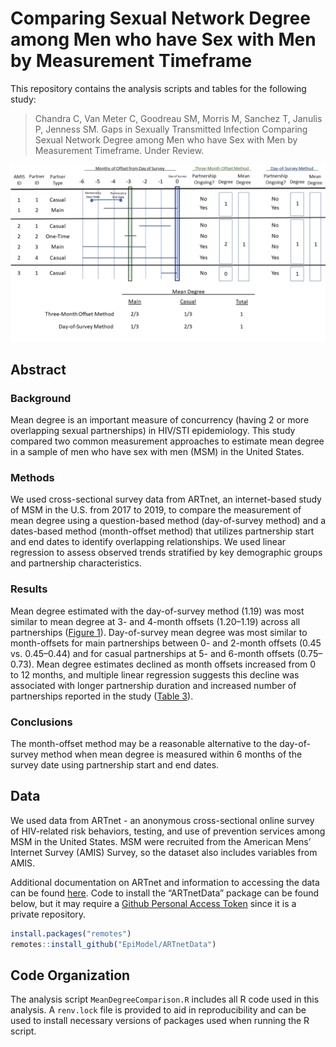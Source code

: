 # Comparing Sexual Network Degree among Men who have Sex with Men by Measurement Timeframe


This repository contains the analysis scripts and tables for the following study:

> Chandra C, Van Meter C, Goodreau SM, Morris M, Sanchez T, Janulis P, Jenness SM. Gaps in Sexually Transmitted Infection Comparing Sexual Network Degree among Men who have Sex with Men by Measurement Timeframe. Under Review. 

<img src="https://github.com/EpiModel/Mean-Degree-Analysis/blob/master/Figures/SF1.png">

## Abstract

### Background

Mean degree is an important measure of concurrency (having 2 or more overlapping sexual partnerships) in HIV/STI epidemiology. This study compared two common measurement approaches to estimate mean degree in a sample of men who have sex with men (MSM) in the United States.

### Methods

We used cross-sectional survey data from ARTnet, an internet-based study of MSM in the U.S. from 2017 to 2019, to compare the measurement of mean degree using a question-based method (day-of-survey method) and a dates-based method (month-offset method) that utilizes partnership start and end dates to identify overlapping relationships. We used linear regression to assess observed trends stratified by key demographic groups and partnership characteristics.

### Results

Mean degree estimated with the day-of-survey method (1.19) was most similar to mean degree at 3- and 4-month offsets (1.20–1.19) across all partnerships ([Figure 1](https://github.com/EpiModel/Mean-Degree-Analysis/block/master/Figures/Figure1.png)). Day-of-survey mean degree was most similar to month-offsets for main partnerships between 0- and 2-month offsets (0.45 vs. 0.45–0.44) and for casual partnerships at 5- and 6-month offsets (0.75–0.73). Mean degree estimates declined as month offsets increased from 0 to 12 months, and multiple linear regression suggests this decline was associated with longer partnership duration and increased number of partnerships reported in the study ([Table 3](https://github.com/EpiModel/Mean-Degree-Analysis/block/master/Figures/Table_3.pdf)).  

### Conclusions

The month-offset method may be a reasonable alternative to the day-of-survey method when mean degree is measured within 6 months of the survey date using partnership start and end dates. 

## Data

We used data from ARTnet - an anonymous cross-sectional online survey of HIV-related risk behaviors, testing, and use of prevention services among MSM in the United States. MSM were recruited from the American Mens’ Internet Survey (AMIS) Survey, so the dataset also includes variables from AMIS.

Additional documentation on ARTnet and information to accessing the data can be found [here](https://github.com/EpiModel/ARTnetData). Code to install the “ARTnetData” package can be found below, but it may require a [Github Personal Access Token](https://help.github.com/en/articles/creating-a-personal-access-token-for-the-command-line) since it is a private repository.

```r
install.packages("remotes")
remotes::install_github("EpiModel/ARTnetData")
```

## Code Organization

The analysis script `MeanDegreeComparison.R` includes all R code used in this analysis. A `renv.lock` file is provided to aid in reproducibility and can be used to install necessary versions of packages used when running the R script. 
